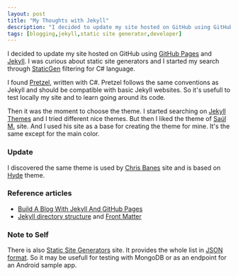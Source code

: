 ```yaml
---
layout: post
title: "My Thoughts with Jekyll"
description: "I decided to update my site hosted on GitHub using GitHub Pages and Jekyll. I was curious about static site generators and I started my search through StaticGen ..."
tags: [blogging,jekyll,static site generator,developer]
---
```


I decided to update my site hosted on GitHub using [GitHub Pages](https://pages.github.com/) and [Jekyll](http://jekyllrb.com/). I was curious about static site generators and I started my search through [StaticGen](https://www.staticgen.com/) filtering for C# language.

I found [Pretzel](https://github.com/Code52/pretzel), written with C#. Pretzel follows the same conventions as Jekyll and should be compatible with basic Jekyll websites. So it's usefull to test locally my site and to learn going around its code.

Then it was the moment to choose the theme. I started searching on [Jekyll Themes](http://jekyllthemes.org/) and I tried different nice themes. But then I liked the theme of [Saúl M.](http://saulmm.github.io/) site. And I used his site as a base for creating the theme for mine. It's the same except for the main color.

### Update
I discovered the same theme is used by [Chris Banes](https://chris.banes.me/) site and is based on [Hyde](http://hyde.getpoole.com/) theme.

### Reference articles
* [Build A Blog With Jekyll And GitHub Pages](http://www.smashingmagazine.com/2014/08/01/build-blog-jekyll-github-pages/)
* [Jekyll directory structure](http://jekyllrb.com/docs/structure/) and [Front Matter](http://jekyllrb.com/docs/frontmatter/)

### Note to Self
There is also [Static Site Generators](https://staticsitegenerators.net/) site. It provides the whole list in [JSON format](https://staticsitegenerators.net/list.json). So it may be usefull for testing with MongoDB or as an endpoint for an Android sample app.
